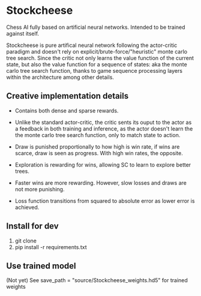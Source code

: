 # Stockcheese

Chess AI fully based on artificial neural networks. Intended to be trained against itself.

Stockcheese is pure artifical neural network following the actor-critic paradigm and doesn't rely on explicit/brute-force/"heuristic" monte carlo tree search. Since the critic not only learns the value function of the current state, but also the value function for a sequence of states: aka the monte carlo tree search function, thanks to game sequence processing layers within the architecture among other details.

## Creative implementation details
- Contains both dense and sparse rewards.

- Unlike the standard actor-critic, the critic sents its ouput to the actor as a feedback in both training and inference, as the actor doesn't learn the the monte carlo tree search function, only to match state to action.

- Draw is punished proportionally to how high is win rate, if wins are scarce, draw is seen as progress. With high win rates, the opposite.

- Exploration is rewarding for wins, allowing SC to learn to explore better trees.

- Faster wins are more rewarding. However, slow losses and draws are not more punishing.

- Loss function transitions from squared to absolute error as lower error is achieved.

## Install for dev
1. git clone
2. pip install -r requirements.txt

## Use trained model
(Not yet) See save_path = "source/Stockcheese_weights.hd5" for trained weights

